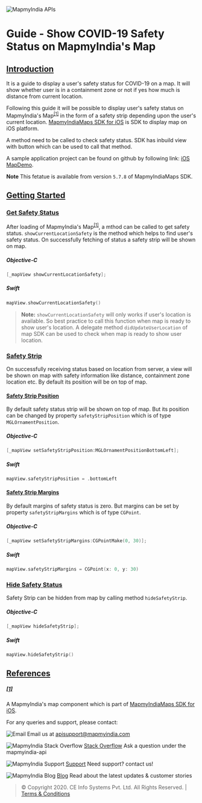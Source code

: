 ![MapmyIndia APIs](https://www.mapmyindia.com/api/img/mapmyindia-api.png)

# Guide - Show COVID-19 Safety Status on MapmyIndia's Map

## [Introduction](#Introduction)

It is a guide to display a user's safety status for COVID-19 on a map. It will show whether user is in a containment zone or not if yes how much is distance from current location.

Following this guide it will be possible to display user's safety status on MapmyIndia's Map<sup>[[1]](#[1])</sup> in the form of a safety strip depending upon the user's current location. [MapmyIndiaMaps SDK for iOS](https://github.com/MapmyIndia/mapmyindia-maps-vectorSDK-iOS/wiki) is SDK to display map on iOS platform.

A method need to be called to check safety status. SDK has inbuild view with button which can be used to call that method.

A sample application project can be found on github by following link: [iOS MapDemo](https://github.com/MapmyIndia/mapmyindia-maps-vectorSDK-iOS).

**Note** This fetatue is available from version `5.7.8` of MapmyIndiaMaps SDK.

## [Getting Started](#Getting-Started)

### [Get Safety Status](#Get-Safety-Status)

After loading of MapmyIndia's Map<sup>[[1]](#[1])</sup>,  a mthod can be called to get safety status. `showCurrentLocationSafety` is the method which helps to find user's safety status. On successfully fetching of status a safety strip will be shown on map.

##### Objective-C

```objectivec
[_mapView showCurrentLocationSafety];
```

##### Swift

```swift
mapView.showCurrentLocationSafety()
```

>**Note:** `showCurrentLocationSafety` will only works if user's location is available. So best practice to call this function when map is ready to show user's location. A delegate method `didUpdateUserLocation` of map SDK can be used to check when map is ready to show user location.

### [Safety Strip](#Safety-Strip)

On successfully receiving status based on location from server, a view will be shown on map with safety information like distance, containment zone location etc. By default its position will be on top of map.

#### [Safety Strip Position](#Safety-Strip-Position)

By default safety status strip will be shown on top of map. But its position can be changed by property `safetyStripPosition` which is of type `MGLOrnamentPosition`.

##### Objective-C

```objectivec
[_mapView setSafetyStripPosition:MGLOrnamentPositionBottomLeft];
```

##### Swift

```swift
mapView.safetyStripPosition = .bottomLeft
```

#### [Safety Strip Margins](#Safety-Strip-Margins)

By default margins of safety status is zero. But margins can be set by property `safetyStripMargins` which is of type `CGPoint`.

##### Objective-C

```objectivec
[_mapView setSafetyStripMargins:CGPointMake(0, 30)];
```

##### Swift

```swift
mapView.safetyStripMargins = CGPoint(x: 0, y: 30)
```

### [Hide Safety Status](#Hide-Safety-Status)

Safety Strip can be hidden from map by calling method `hideSafetyStrip`.

##### Objective-C

```objectivec
[_mapView hideSafetyStrip];
```

##### Swift

```swift
mapView.hideSafetyStrip()
```

## [References](#References)

##### [[1]](#[1])

A MapmyIndia's map component which is part of [MapmyIndiaMaps SDK for iOS](https://github.com/MapmyIndia/mapmyindia-maps-vectorSDK-iOS/wiki).

For any queries and support, please contact:

![Email](https://www.google.com/a/cpanel/mapmyindia.co.in/images/logo.gif?service=google_gsuite) 
Email us at [apisupport@mapmyindia.com](mailto:apisupport@mapmyindia.com)

![MapmyIndia Stack Overflow](https://www.mapmyindia.com/api/img/icons/stack-overflow.png)
[Stack Overflow](https://stackoverflow.com/questions/tagged/mapmyindia-api)
Ask a question under the mapmyindia-api

![MapmyIndia Support](https://www.mapmyindia.com/api/img/icons/support.png)
[Support](https://www.mapmyindia.com/api/index.php#f_cont)
Need support? contact us!

![MapmyIndia Blog](https://www.mapmyindia.com/api/img/icons/blog.png)
[Blog](http://www.mapmyindia.com/blog/)
Read about the latest updates & customer stories

> © Copyright 2020. CE Info Systems Pvt. Ltd. All Rights Reserved. | [Terms & Conditions](http://www.mapmyindia.com/api/terms-&-conditions)